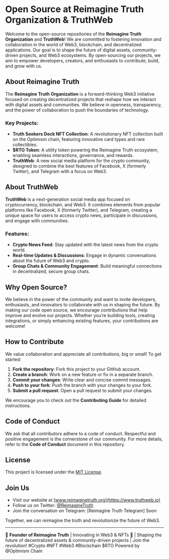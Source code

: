 # Open Source at Reimagine Truth Organization & TruthWeb

Welcome to the open-source repositories of the **Reimagine Truth Organization** and **TruthWeb**! We are committed to fostering innovation and collaboration in the world of Web3, blockchain, and decentralized applications. Our goal is to shape the future of digital assets, community-driven projects, and Web3 ecosystems. By open-sourcing our projects, we aim to empower developers, creators, and enthusiasts to contribute, build, and grow with us.

## About Reimagine Truth

The **Reimagine Truth Organization** is a forward-thinking Web3 initiative focused on creating decentralized projects that reshape how we interact with digital assets and communities. We believe in openness, transparency, and the power of collaboration to push the boundaries of technology. 

### Key Projects:
- **Truth Seekers Deck NFT Collection**: A revolutionary NFT collection built on the Optimism chain, featuring innovative card types and rare collectibles.
- **$RTO Token**: A utility token powering the Reimagine Truth ecosystem, enabling seamless interactions, governance, and rewards.
- **TruthWeb**: A new social media platform for the crypto community, designed to combine the best features of Facebook, X (formerly Twitter), and Telegram with a focus on Web3.

## About TruthWeb

**TruthWeb** is a next-generation social media app focused on cryptocurrency, blockchain, and Web3. It combines elements from popular platforms like Facebook, X (formerly Twitter), and Telegram, creating a unique space for users to access crypto news, participate in discussions, and engage with communities. 

### Features:
- **Crypto News Feed**: Stay updated with the latest news from the crypto world.
- **Real-time Updates & Discussions**: Engage in dynamic conversations about the future of Web3 and crypto.
- **Group Chats & Community Engagement**: Build meaningful connections in decentralized, secure group chats.

## Why Open Source?

We believe in the power of the community and want to invite developers, enthusiasts, and innovators to collaborate with us in shaping the future. By making our code open source, we encourage contributions that help improve and evolve our projects. Whether you’re building tools, creating integrations, or simply enhancing existing features, your contributions are welcome!

## How to Contribute

We value collaboration and appreciate all contributions, big or small! To get started:

1. **Fork the repository**: Fork this project to your GitHub account.
2. **Create a branch**: Work on a new feature or fix in a separate branch.
3. **Commit your changes**: Write clear and concise commit messages.
4. **Push to your fork**: Push the branch with your changes to your fork.
5. **Submit a pull request**: Open a pull request to submit your changes.

We encourage you to check out the **Contributing Guide** for detailed instructions.

## Code of Conduct

We ask that all contributors adhere to a code of conduct. Respectful and positive engagement is the cornerstone of our community. For more details, refer to the **Code of Conduct** document in this repository.

## License

This project is licensed under the [MIT License](LICENSE).

## Join Us

- Visit our website at [www.reimaginetruth.org](https://www.truthweb.io)
- Follow us on Twitter: [@ReimagineTruth](https://x.com/reimagine_truth)
- Join the conversation on Telegram: [Reimagine Truth Telegram] Soon

Together, we can reimagine the truth and revolutionize the future of Web3.

---

🔗 **Founder of Reimagine Truth** | Innovating in Web3 & NFTs 🚀 | Shaping the future of decentralized assets & community-driven projects | Join the revolution! #Crypto #NFT #Web3 #Blockchain $RTO Powered by @Optimism Chain

